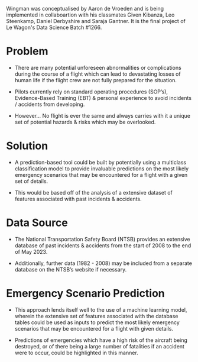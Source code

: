 Wingman was conceptualised by Aaron de Vroeden and is being implemented in collaboartion with his classmates Given Kibanza, Leo Steenkamp, Daniel Derbyshire and Saraja Gantner.
It is the final project of Le Wagon's Data Science Batch #1266.

# Problem
- There are many potential unforeseen abnormalities or complications during the course of a flight which can lead to devastating losses of human life if the flight crew are not fully prepared for the situation.

- Pilots currently rely on standard operating procedures (SOP’s), Evidence-Based Training (EBT) & personal experience to avoid incidents / accidents from developing.

- However… No flight is ever the same and always carries with it a unique set of potential hazards & risks which may be overlooked.

# Solution
- A prediction-based tool could be built by potentially using a multiclass classification model to provide invaluable predictions on the most likely emergency scenarios that may be encountered for a flight with a given set of details.

- This would be based off of the analysis of a extensive dataset of features associated with past incidents & accidents.

# Data Source
- The National Transportation Safety Board (NTSB) provides an extensive database of past incidents & accidents from the start of 2008 to the end of May 2023.

- Additionally, further data (1982 - 2008) may be included from a separate database on the NTSB’s website if necessary.

# Emergency Scenario Prediction
- This approach lends itself well to the use of a machine learning model, wherein the extensive set of features associated with the database tables could be used as inputs to predict the most likely emergency scenarios that may be encountered for a flight with given details.

- Predictions of emergencies which have a high risk of the aircraft being destroyed, or of there being a large number of fatalities if an accident were to occur, could be highlighted in this manner.
